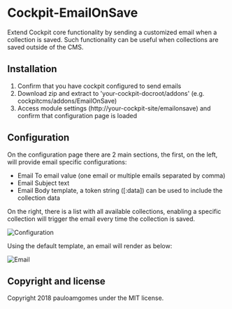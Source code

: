 # Cockpit-EmailOnSave

Extend Cockpit core functionality by sending a customized email when a collection is saved. Such functionality can be useful when collections are saved outside of the CMS.

## Installation

1. Confirm that you have cockpit configured to send emails
2. Download zip and extract to 'your-cockpit-docroot/addons' (e.g. cockpitcms/addons/EmailOnSave)
3. Access module settings (http://your-cockpit-site/emailonsave) and confirm that configuration page is loaded

## Configuration

On the configuration page there are 2 main sections, the first, on the left, will provide email specific configurations:

* Email To email value (one email or multiple emails separated by comma)
* Email Subject text
* Email Body template, a token string ([:data]) can be used to include the collection data

On the right, there is a list with all available collections, enabling a specific collection will trigger the email every time the collection is saved.

![Configuration](https://monosnap.com/file/D2KAtXjK4jlPW9B2Fkml7GJIyBbkvF.png)

Using the default template, an email will render as below:

![Email](https://monosnap.com/file/QmW2FY0AcJN65TWQOmqQYhWt9AY5Hd.png)

## Copyright and license

Copyright 2018 pauloamgomes under the MIT license.
